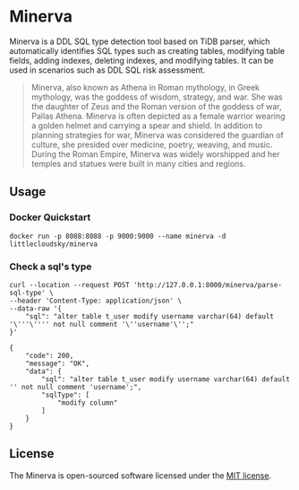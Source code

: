 # Minerva

Minerva is a DDL SQL type detection tool based on TiDB parser, which automatically identifies SQL types such as creating tables, modifying table fields, adding indexes, deleting indexes, and modifying tables. It can be used in scenarios such as DDL SQL risk assessment.
> Minerva, also known as Athena in Roman mythology, in Greek mythology, was the goddess of wisdom, strategy, and war. She was the daughter of Zeus and the Roman version of the goddess of war, Pallas Athena. Minerva is often depicted as a female warrior wearing a golden helmet and carrying a spear and shield. In addition to planning strategies for war, Minerva was considered the guardian of culture, she presided over medicine, poetry, weaving, and music. During the Roman Empire, Minerva was widely worshipped and her temples and statues were built in many cities and regions.


## Usage
### Docker Quickstart
```shell
docker run -p 8088:8088 -p 9000:9000 --name minerva -d littlecloudsky/minerva
```

### Check a sql's type
```shell
curl --location --request POST 'http://127.0.0.1:8000/minerva/parse-sql-type' \
--header 'Content-Type: application/json' \
--data-raw '{
    "sql": "alter table t_user modify username varchar(64) default '\'''\'''' not null comment '\''username'\'';"
}'

{
    "code": 200,
    "message": "OK",
    "data": {
        "sql": "alter table t_user modify username varchar(64) default '' not null comment 'username';",
        "sqlType": [
            "modify column"
        ]
    }
}
```

## License

The Minerva is open-sourced software licensed under the [MIT license](./LICENSE).
